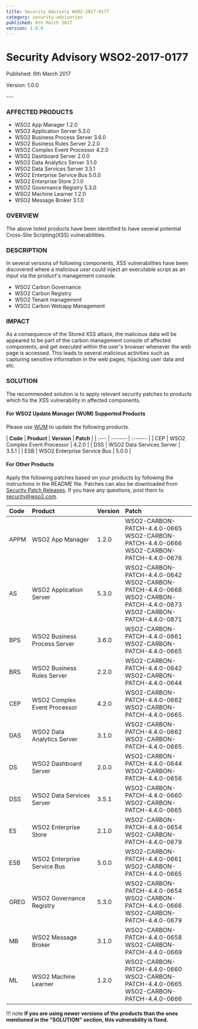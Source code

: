 ```yaml
---
title: Security Advisory WSO2-2017-0177
category: security-advisories
published: 6th March 2017
version: 1.0.0
---
```


# Security Advisory WSO2-2017-0177

<p class="doc-version">Published: 6th March 2017</p>
<p class="doc-version">Version: 1.0.0</p>
---

### AFFECTED PRODUCTS
* WSO2 App Manager 1.2.0
* WSO2 Application Server 5.3.0
* WSO2 Business Process Server 3.6.0
* WSO2 Business Rules Server 2.2.0
* WSO2 Complex Event Processor 4.2.0
* WSO2 Dashboard Server 2.0.0
* WSO2 Data Analytics Server 3.1.0
* WSO2 Data Services Server 3.5.1
* WSO2 Enterprise Service Bus 5.0.0
* WSO2 Enterprise Store 2.1.0
* WSO2 Governance Registry 5.3.0
* WSO2 Machine Learner 1.2.0
* WSO2 Message Broker 3.1.0


### OVERVIEW
The above listed products have been identified to have several potential Cross-Site Scripting(XSS) vulnerabilities.


### DESCRIPTION
In several versions of following components, XSS vulnerabilities have been discovered where a malicious user could inject an executable script as an input via the product's management console.

* WSO2 Carbon Governance
* WSO2 Carbon Registry
* WSO2 Tenant management
* WSO2 Carbon Webapp Management


### IMPACT
As a consequence of the Stored XSS attack, the malicious data will be appeared to be part of the carbon management console of affected components, and get executed within the user's browser whenever the web page is accessed. This leads to several malicious activities such as capturing sensitive information in the web pages, hijacking user data and etc.


### SOLUTION
The recommended solution is to apply relevant security patches to products which fix the XSS vulnerability in affected components.

#### For WSO2 Update Manager (WUM) Supported Products
Please use [WUM](https://wso2.com/updates/wum/) to update the following products.

| **Code** | **Product**          | **Version** | **Patch**                    |
| :--- | :------ | :------ |
| CEP | WSO2 Complex Event Processor | 4.2.0 |
| DSS | WSO2 Data Services Server | 3.5.1 |
| ESB | WSO2 Enterprise Service Bus | 5.0.0 |


#### For Other Products
Apply the following patches based on your products by following the instructions in the README file. Patches can also be downloaded from [Security Patch Releases](http://wso2.com/security-patch-releases/). If you have any questions, post them to <security@wso2.com>.


| Code | Product | Version | Patch | 
| :--- | :------ | :------ | :---- |
| APPM | WSO2 App Manager | 1.2.0 | WSO2-CARBON-PATCH-4.4.0-0665 <br> WSO2-CARBON-PATCH-4.4.0-0666 <br> WSO2-CARBON-PATCH-4.4.0-0676 |
| AS | WSO2 Application Server | 5.3.0 | WSO2-CARBON-PATCH-4.4.0-0642 <br> WSO2-CARBON-PATCH-4.4.0-0668 <br> WSO2-CARBON-PATCH-4.4.0-0673 <br> WSO2-CARBON-PATCH-4.4.0-0871 |
| BPS | WSO2 Business Process Server | 3.6.0 | WSO2-CARBON-PATCH-4.4.0-0661 <br> WSO2-CARBON-PATCH-4.4.0-0665 |
| BRS | WSO2 Business Rules Server | 2.2.0 | WSO2-CARBON-PATCH-4.4.0-0642 <br> WSO2-CARBON-PATCH-4.4.0-0644 |
| CEP | WSO2 Complex Event Processor | 4.2.0 | WSO2-CARBON-PATCH-4.4.0-0662 <br> WSO2-CARBON-PATCH-4.4.0-0665 |
| DAS | WSO2 Data Analytics Server | 3.1.0 | WSO2-CARBON-PATCH-4.4.0-0662 <br> WSO2-CARBON-PATCH-4.4.0-0665 |
| DS | WSO2 Dashboard Server | 2.0.0 | WSO2-CARBON-PATCH-4.4.0-0644 <br> WSO2-CARBON-PATCH-4.4.0-0656 |
| DSS | WSO2 Data Services Server | 3.5.1 | WSO2-CARBON-PATCH-4.4.0-0660 <br> WSO2-CARBON-PATCH-4.4.0-0665 |
| ES | WSO2 Enterprise Store | 2.1.0 |  WSO2-CARBON-PATCH-4.4.0-0654 <br> WSO2-CARBON-PATCH-4.4.0-0679 |
| ESB | WSO2 Enterprise Service Bus | 5.0.0 | WSO2-CARBON-PATCH-4.4.0-0661 <br> WSO2-CARBON-PATCH-4.4.0-0665 |
| GREG | WSO2 Governance Registry | 5.3.0 | WSO2-CARBON-PATCH-4.4.0-0654 <br> WSO2-CARBON-PATCH-4.4.0-0666 <br> WSO2-CARBON-PATCH-4.4.0-0679 |
| MB | WSO2 Message Broker | 3.1.0 | WSO2-CARBON-PATCH-4.4.0-0658 <br> WSO2-CARBON-PATCH-4.4.0-0669 |
| ML | WSO2 Machine Learner | 1.2.0 | WSO2-CARBON-PATCH-4.4.0-0660 <br> WSO2-CARBON-PATCH-4.4.0-0665 <br> WSO2-CARBON-PATCH-4.4.0-0666 |


!!! note
    **If you are using newer versions of the products than the ones mentioned in the "SOLUTION" section, this vulnerability is fixed.**
